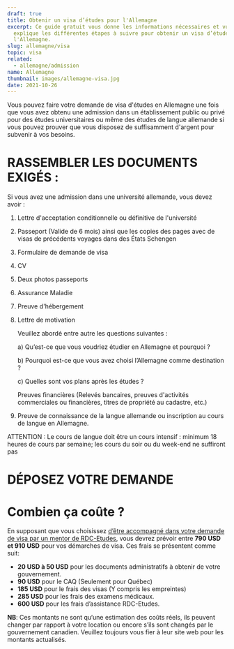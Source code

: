 ```yaml
---
draft: true
title: Obtenir un visa d’études pour l'Allemagne
excerpt: Ce guide gratuit vous donne les informations nécessaires et vous
  explique les différentes étapes à suivre pour obtenir un visa d’études pour
  l'Allemagne.
slug: allemagne/visa
topic: visa
related:
  - allemagne/admission
name: Allemagne
thumbnail: images/allemagne-visa.jpg
date: 2021-10-26
---
```

Vous pouvez faire votre demande de visa d'études en Allemagne une fois que vous avez obtenu une admission dans un établissement public ou privé pour des études universitaires ou même des études de langue allemande si vous pouvez prouver que vous disposez de suffisamment d'argent pour subvenir à vos besoins.

# RASSEMBLER LES DOCUMENTS EXIGÉS :

Si vous avez une admission dans une université allemande, vous devez avoir :

1. Lettre d'acceptation conditionnelle ou définitive de l'université
2. Passeport (Valide de 6 mois) ainsi que les copies des pages avec de visas de précédents voyages dans des États Schengen 
3. Formulaire de demande de visa
4. CV
5. Deux photos passeports
6. Assurance Maladie
7. Preuve d'hébergement 
8. Lettre de motivation

   Veuillez abordé entre autre les questions suivantes :

   a) Qu’est-ce que vous voudriez étudier en Allemagne et pourquoi ?

   b) Pourquoi est-ce que vous avez choisi l’Allemagne comme destination ?

   c) Quelles sont vos plans après les études ?

   Preuves financières (Relevés bancaires, preuves d'activités commerciales ou financières, titres de propriété au cadastre, etc.)
9. Preuve de connaissance de la langue allemande ou inscription au cours de langue en Allemagne.

ATTENTION : Le cours de langue doit être un cours intensif : minimum 18 heures de cours par semaine; les cours du soir ou du week-end ne suffiront pas 

# DÉPOSEZ VOTRE DEMANDE

# Combien ça coûte ?

En supposant que vous choisissez [d’être accompagné dans votre demande de visa par un mentor de RDC-Etudes](/accompagnement), vous devrez prévoir entre **790 USD et 910 USD** pour vos démarches de visa.
Ces frais se présentent comme suit:

* **20 USD à 50 USD** pour les documents administratifs à obtenir de votre gouvernement.
* **90 USD** pour le CAQ (Seulement pour Québec)
* **185 USD** pour le frais des visas (Y compris les empreintes)
* **285 USD** pour les frais des examens médicaux.
* **600 USD** pour les frais d’assistance RDC-Etudes.

**NB**: Ces montants ne sont qu‘une estimation des coûts réels, ils peuvent changer par rapport à votre location ou encore s’ils sont changés par le gouvernement canadien. Veuillez toujours vous fier à leur site web pour les montants actualisés.